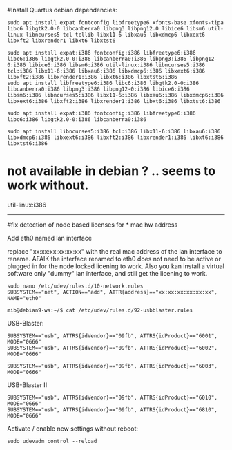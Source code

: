 #Install Quartus debian dependencies:

    sudo apt install expat fontconfig libfreetype6 xfonts-base xfonts-tipa libc6 libgtk2.0-0 libcanberra0 libpng3 libpng12.0 libice6 libsm6 util-linux libncurses5 tcl tcllib libx11-6 libxau6 libxdmcp6 libxext6 libxft2 libxrender1 libxt6 libxtst6

    sudo apt install expat:i386 fontconfig:i386 libfreetype6:i386 libc6:i386 libgtk2.0-0:i386 libcanberra0:i386 libpng3:i386 libpng12-0:i386 libice6:i386 libsm6:i386 util-linux:i386 libncurses5:i386 tcl:i386 libx11-6:i386 libxau6:i386 libxdmcp6:i386 libxext6:i386 libxft2:i386 libxrender1:i386 libxt6:i386 libxtst6:i386
    sudo apt install libfreetype6:i386 libc6:i386 libgtk2.0-0:i386 libcanberra0:i386 libpng3:i386 libpng12-0:i386 libice6:i386 libsm6:i386 libncurses5:i386 libx11-6:i386 libxau6:i386 libxdmcp6:i386 libxext6:i386 libxft2:i386 libxrender1:i386 libxt6:i386 libxtst6:i386

    sudo apt install expat:i386 fontconfig:i386 libfreetype6:i386 libc6:i386 libgtk2.0-0:i386 libcanberra0:i386

    sudo apt install libncurses5:i386 tcl:i386 libx11-6:i386 libxau6:i386 libxdmcp6:i386 libxext6:i386 libxft2:i386 libxrender1:i386 libxt6:i386 libxtst6:i386

   # not available in debian ? .. seems to work without.
   util-linux:i386

----

#fix detection of node based licenses for * mac hw address

Add eth0 named lan interface 

replace "xx:xx:xx:xx:xx:xx"  with the real mac address of the lan interface to rename.
AFAIK the interface renamed to eth0 does not need to be active or plugged in for the
node locked licening to work. Also you kan install a virtual software only "dummy" 
lan interface, and still get the licening to work.

    sudo nano /etc/udev/rules.d/10-network.rules
    SUBSYSTEM=="net", ACTION=="add", ATTR{address}=="xx:xx:xx:xx:xx:xx", NAME="eth0"

    mib@debian9-ws:~/$ cat /etc/udev/rules.d/92-usbblaster.rules

USB-Blaster:

    SUBSYSTEM=="usb", ATTRS{idVendor}=="09fb", ATTRS{idProduct}=="6001", MODE="0666"
    SUBSYSTEM=="usb", ATTRS{idVendor}=="09fb", ATTRS{idProduct}=="6002", MODE="0666"

    SUBSYSTEM=="usb", ATTRS{idVendor}=="09fb", ATTRS{idProduct}=="6003", MODE="0666"

USB-Blaster II

    SUBSYSTEM=="usb", ATTRS{idVendor}=="09fb", ATTRS{idProduct}=="6010", MODE="0666"
    SUBSYSTEM=="usb", ATTRS{idVendor}=="09fb", ATTRS{idProduct}=="6810", MODE="0666"

Activate / enable new settings without reboot:

    sudo udevadm control --reload
